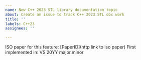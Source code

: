 ```yaml
---
name: New C++ 2023 STL library documentation topic
about: Create an issue to track C++ 2023 STL doc work
title: ''
labels: C++23
assignees: ''

---
```


ISO paper for this feature: [PaperID](http link to iso paper)
First implemented in: VS 20YY major.minor
